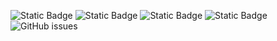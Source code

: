 ![Static Badge](https://img.shields.io/badge/blacklists-60-000000) ![Static Badge](https://img.shields.io/badge/blacklisted-2525207-cc0000) ![Static Badge](https://img.shields.io/badge/whitelisted-2244-00CC00) ![Static Badge](https://img.shields.io/badge/streaming_blacklist-28107-000000) ![GitHub issues](https://img.shields.io/github/issues/fabriziosalmi/blacklists)
